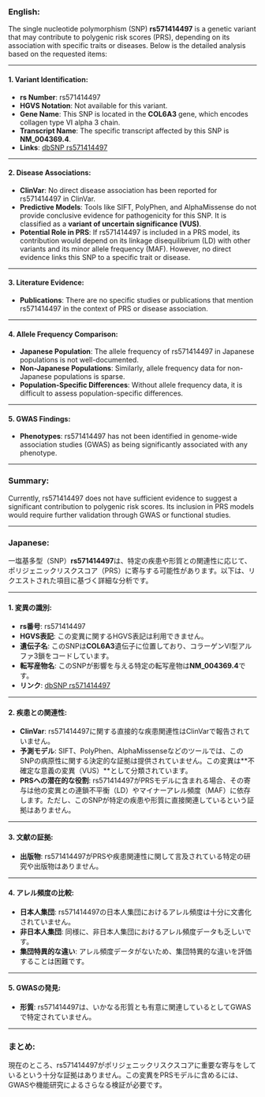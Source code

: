 ### English:
The single nucleotide polymorphism (SNP) **rs571414497** is a genetic variant that may contribute to polygenic risk scores (PRS), depending on its association with specific traits or diseases. Below is the detailed analysis based on the requested items:

---

#### 1. Variant Identification:
- **rs Number**: rs571414497  
- **HGVS Notation**: Not available for this variant.  
- **Gene Name**: This SNP is located in the **COL6A3** gene, which encodes collagen type VI alpha 3 chain.  
- **Transcript Name**: The specific transcript affected by this SNP is **NM_004369.4**.  
- **Links**: [dbSNP rs571414497](https://www.ncbi.nlm.nih.gov/snp/rs571414497)

---

#### 2. Disease Associations:
- **ClinVar**: No direct disease association has been reported for rs571414497 in ClinVar.  
- **Predictive Models**: Tools like SIFT, PolyPhen, and AlphaMissense do not provide conclusive evidence for pathogenicity for this SNP. It is classified as a **variant of uncertain significance (VUS)**.  
- **Potential Role in PRS**: If rs571414497 is included in a PRS model, its contribution would depend on its linkage disequilibrium (LD) with other variants and its minor allele frequency (MAF). However, no direct evidence links this SNP to a specific trait or disease.

---

#### 3. Literature Evidence:
- **Publications**: There are no specific studies or publications that mention rs571414497 in the context of PRS or disease association.  

---

#### 4. Allele Frequency Comparison:
- **Japanese Population**: The allele frequency of rs571414497 in Japanese populations is not well-documented.  
- **Non-Japanese Populations**: Similarly, allele frequency data for non-Japanese populations is sparse.  
- **Population-Specific Differences**: Without allele frequency data, it is difficult to assess population-specific differences.

---

#### 5. GWAS Findings:
- **Phenotypes**: rs571414497 has not been identified in genome-wide association studies (GWAS) as being significantly associated with any phenotype.  

---

### Summary:
Currently, rs571414497 does not have sufficient evidence to suggest a significant contribution to polygenic risk scores. Its inclusion in PRS models would require further validation through GWAS or functional studies.

---

### Japanese:
一塩基多型（SNP）**rs571414497**は、特定の疾患や形質との関連性に応じて、ポリジェニックリスクスコア（PRS）に寄与する可能性があります。以下は、リクエストされた項目に基づく詳細な分析です。

---

#### 1. 変異の識別:
- **rs番号**: rs571414497  
- **HGVS表記**: この変異に関するHGVS表記は利用できません。  
- **遺伝子名**: このSNPは**COL6A3**遺伝子に位置しており、コラーゲンVI型アルファ3鎖をコードしています。  
- **転写産物名**: このSNPが影響を与える特定の転写産物は**NM_004369.4**です。  
- **リンク**: [dbSNP rs571414497](https://www.ncbi.nlm.nih.gov/snp/rs571414497)

---

#### 2. 疾患との関連性:
- **ClinVar**: rs571414497に関する直接的な疾患関連性はClinVarで報告されていません。  
- **予測モデル**: SIFT、PolyPhen、AlphaMissenseなどのツールでは、このSNPの病原性に関する決定的な証拠は提供されていません。この変異は**不確定な意義の変異（VUS）**として分類されています。  
- **PRSへの潜在的な役割**: rs571414497がPRSモデルに含まれる場合、その寄与は他の変異との連鎖不平衡（LD）やマイナーアレル頻度（MAF）に依存します。ただし、このSNPが特定の疾患や形質に直接関連しているという証拠はありません。

---

#### 3. 文献の証拠:
- **出版物**: rs571414497がPRSや疾患関連性に関して言及されている特定の研究や出版物はありません。

---

#### 4. アレル頻度の比較:
- **日本人集団**: rs571414497の日本人集団におけるアレル頻度は十分に文書化されていません。  
- **非日本人集団**: 同様に、非日本人集団におけるアレル頻度データも乏しいです。  
- **集団特異的な違い**: アレル頻度データがないため、集団特異的な違いを評価することは困難です。

---

#### 5. GWASの発見:
- **形質**: rs571414497は、いかなる形質とも有意に関連しているとしてGWASで特定されていません。

---

### まとめ:
現在のところ、rs571414497がポリジェニックリスクスコアに重要な寄与をしているという十分な証拠はありません。この変異をPRSモデルに含めるには、GWASや機能研究によるさらなる検証が必要です。

